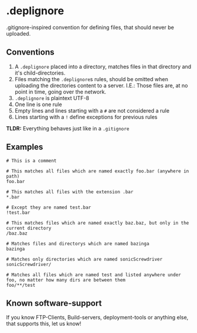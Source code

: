 # .deplignore
.gitignore-inspired convention for defining files, that should never be uploaded.

## Conventions

1. A `.deplignore` placed into a directory, matches files in that directory and it's child-directories.
1. Files matching the `.deplignore`s rules, should be omitted when uploading the directories content to a server. I.E.: Those files are, at no point in time, going over the network.
1. `.deplignore` is plaintext UTF-8
1. One line is one rule
1. Empty lines and lines starting with a `#` are not considered a rule
1. Lines starting with a `!` define exceptions for previous rules

**TLDR:** Everything behaves just like in a `.gitignore`

## Examples

```.gitignore
# This is a comment

# This matches all files which are named exactly foo.bar (anywhere in path)
foo.bar

# This matches all files with the extension .bar
*.bar

# Except they are named test.bar
!test.bar

# This matches files which are named exactly baz.baz, but only in the current directory
/baz.baz

# Matches files and directorys which are named bazinga
bazinga

# Matches only directories which are named sonicScrewdriver
sonicScrewdriver/

# Matches all files which are named test and listed anywhere under foo, no matter how many dirs are between them
foo/**/test
```

## Known software-support

If you know FTP-Clients, Build-servers, deployment-tools or anything else, that supports this, let us know!
